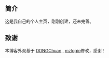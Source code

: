 ## 简介

这是我自己的个人主页，刚刚创建，还未完善。

## 致谢

本博客外观基于 [DONGChuan](https://dongchuan.github.io) , [mzlogin](https://github.com/mzlogin/mzlogin.github.io)修改，感谢！
